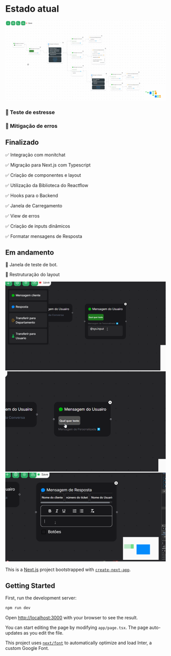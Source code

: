 # Estado atual

<img src="public/apresentation.gif" >

### 🛑 Teste de estresse

### 🛑 Mitigação de erros

## Finalizado

✅ Integração com monitchat

✅ Migração para Next.js com Typescript

✅ Criação de componentes e layout

✅ Utilização da Biblioteca do Reactflow

✅ Hooks para o Backend

✅ Janela de Carregamento

✅ View de erros

✅ Criação de inputs dinâmicos

✅ Formatar mensagens de Resposta

## Em andamento

🚀 Janela de teste de bot.

🚀 Restruturação do layout

<img src="public/autoErro.gif"  />

<img src="public/auto.gif"  />

<img src="public/Input.gif" />

This is a [Next.js](https://nextjs.org/) project bootstrapped with [`create-next-app`](https://github.com/vercel/next.js/tree/canary/packages/create-next-app).

## Getting Started

First, run the development server:

```bash
npm run dev
```

Open [http://localhost:3000](http://localhost:3000) with your browser to see the result.

You can start editing the page by modifying `app/page.tsx`. The page auto-updates as you edit the file.

This project uses [`next/font`](https://nextjs.org/docs/basic-features/font-optimization) to automatically optimize and load Inter, a custom Google Font.
